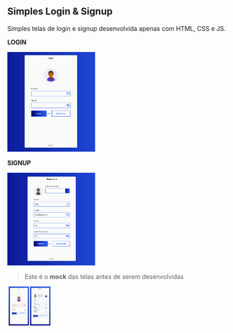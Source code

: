 ## Simples Login & Signup

Simples telas de login e signup desenvolvida apenas com HTML, CSS e JS.

**LOGIN**

<img src="src/imgs/login.png" alt="login" width="200">

**SIGNUP**

<img src="src/imgs/signup.png" alt="signup" width="200">

> Este é o **mock** das telas antes de serem desenvolvidas

<img src="src/imgs/mock.png" alt="mock" width="100">
